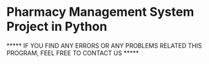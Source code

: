 # Pharmacy Management System Project in Python



***** IF YOU FIND ANY ERRORS OR ANY PROBLEMS RELATED THIS PROGRAM, FEEL FREE TO CONTACT US *****  